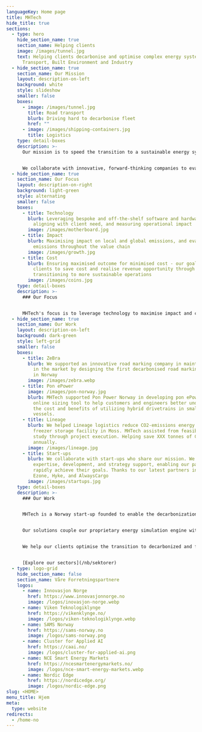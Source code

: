 ```yaml
---
languageKey: Home page
title: MHTech
hide_title: true
sections:
  - type: hero
    hide_section_name: true
    section_name: Helping clients
    image: /images/tunnel.jpg
    text: Helping clients decarbonise and optimise complex energy systems across
      Transport, Built Environment and Industry
  - hide_section_name: true
    section_name: Our Mission
    layout: description-on-left
    background: white
    style: slideshow
    smaller: false
    boxes:
      - image: /images/tunnel.jpg
        title: Road transport
        blurb: Driving hard to decarbonise fleet
        href: ""
      - image: /images/shipping-containers.jpg
        title: Logistics
    type: detail-boxes
    description: >-
      Our mission is to speed the transition to a sustainable energy system.


      We collaborate with innovative, forward-thinking companies to evaluate infrastructure and economics for transition to energy efficient and decarbonised solutions.
  - hide_section_name: true
    section_name: Our Focus
    layout: description-on-right
    background: light-green
    style: alternating
    smaller: false
    boxes:
      - title: Technology
        blurb: Leveraging bespoke and off-the-shelf software and hardware solutions,
          aligning with client need, and measuring operational impact
        image: /images/motherboard.jpg
      - title: Impact
        blurb: Maximising impact on local and global emissions, and evaluating impact on
          emissions throughout the value chain
        image: /images/growth.jpg
      - title: Cost
        blurb: Ensuring maximised outcome for minimised cost - our goal is to enable our
          clients to save cost and realise revenue opportunity through
          transitioning to more sustainable operations
        image: /images/coins.jpg
    type: detail-boxes
    description: >-
      ### Our Focus


      MHTech's focus is to leverage technology to maximise impact and cost benefit for our clients
  - hide_section_name: true
    section_name: Our Work
    layout: description-on-left
    background: dark-green
    style: left-grid
    smaller: false
    boxes:
      - title: ZeBra
        blurb: We supported an innovative road marking company in maintaining their lead
          in the market by designing the first decarbonised road marking vehicle
          in Norway
        image: /images/zebra.webp
      - title: Pon ePower
        image: /images/pon-norway.jpg
        blurb: MHTech supported Pon Power Norway in developing pon ePower, an innovative
          online sizing tool to help customers and engineers better understand
          the cost and benefits of utilizing hybrid drivetrains in small
          vessels.
      - title: Lineage
        blurb: We helped Lineage logistics reduce CO2-emissions energy consumption for a
          freezer storage facility in Moss. MHTech assisted from feasibility
          study through project execution. Helping save XXX tonnes of CO2
          annually.
        image: /images/lineage.jpg
      - title: Start-ups
        blurb: We collaborate with start-ups who share our mission. We provide
          expertise, development, and strategy support, enabling our partners to
          rapidly achieve their goals. Thanks to our latest partners including
          Ezone, Hyke, and AlwaysCargo
        image: /images/startups.jpg
    type: detail-boxes
    description: >-
      ### Our Work


      MHTech is a Norway start-up founded to enable the decarbonization of complex energy systems across transport, energy systems, industry & built environment.


      Our solutions couple our proprietary energy simulation engine with data analytics and engineering expertise.


      We help our clients optimise the transition to decarbonized and future-ready outcomes – minimising risk and unlocking revenue opportunity.


      [Explore our sectors](/nb/sektorer)
  - type: logo-grid
    hide_section_name: false
    section_name: Våre Forretningspartnere
    logos:
      - name: Innovasjon Norge
        href: https://www.innovasjonnorge.no
        image: /logos/inovasjon-norge.webp
      - name: Viken Teknologiklynge
        href: https://vikenklynge.no/
        image: /logos/viken-teknologiklynge.webp
      - name: SAMS Norway
        href: https://sams-norway.no
        image: /logos/sams-norway.png
      - name: Cluster for Applied AI
        href: https://caai.no/
        image: /logos/cluster-for-applied-ai.png
      - name: NCE Smart Energy Markets
        href: https://ncesmartenergymarkets.no/
        image: /logos/nce-smart-energy-markets.webp
      - name: Nordic Edge
        href: https://nordicedge.org/
        image: /logos/nordic-edge.png
slug: <HOME>
menu_title: Hjem
meta:
  type: website
redirects:
  - /home-no
---
```


